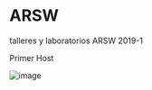 # ARSW
talleres y laboratorios ARSW 2019-1

Primer Host

![image](https://user-images.githubusercontent.com/42522754/52184746-2b5cb200-27e5-11e9-8192-b2d0da79bc3c.png)
